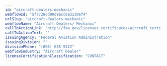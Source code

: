 ```yaml
---
id: "aircraft-dealers-mechanic"
webflowId: "5f7728dd90d9acc6a31306f4"
urlSlug: "aircraft-dealers-mechanic"
webflowName: "Aircraft Dealers/ Mechanic"
callToActionLink: "http://faa.gov/licenses_certificates/aircraft_certification/aircraft_registry/"
callToActionText: ""
issuingAgency: "Federal Aviation Administration"
issuingDivision: ""
divisionPhone: "(866) 635-5322"
webflowIndustry: "Aircraft Dealer"
licenseCertificationClassification: "CONTACT"
---
```

